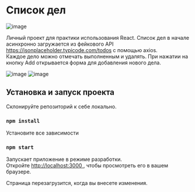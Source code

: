 # Список дел
![image](https://user-images.githubusercontent.com/108275492/212657416-0114564d-c25f-4583-95f5-b699c2196f78.png)

Личный проект для практики использования React. Список дел в начале асинхронно загружается из фейкового API https://jsonplaceholder.typicode.com/todos с помощью axios.\
Каждое дело можно отмечать выполненным и удалять. При нажатии на кнопку Add открывается форма для добавления нового дела.

![image](https://user-images.githubusercontent.com/108275492/212658212-b51562cd-24d0-4c9f-9325-19f9ad51fac8.png)
![image](https://user-images.githubusercontent.com/108275492/212658268-2ce37313-9038-47db-8743-d6df14c77640.png)

## Установка и запуск проекта

Склонируйте репозиторий к себе локально.

### `npm install`

Установите все зависимости

### `npm start`

Запускает приложение в режиме разработки.\
Откройте [http://localhost:3000 ](http://localhost:3000 ), чтобы просмотреть его в вашем браузере.

Страница перезагрузится, когда вы внесете изменения.
